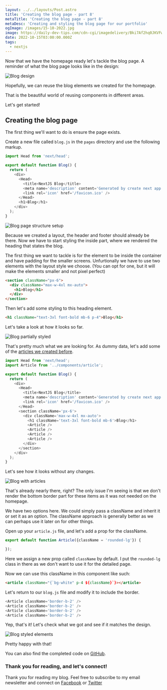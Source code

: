 ```yaml
---
layout: ../../layouts/Post.astro
title: 'Creating the blog page - part 8'
metaTitle: 'Creating the blog page - part 8'
metaDesc: 'Creating and styling the blog page for our portfolio'
ogImage: /images/15-10-2022.jpg
image: https://daily-dev-tips.com/cdn-cgi/imagedelivery/Bki7Af2hq0JKVFw1XYYMQg/edadef76-545d-434b-7ea6-76a21f16a500
date: 2022-10-15T03:00:00.000Z
tags:
  - nextjs
---
```


Now that we have the homepage ready let's tackle the blog page.
A reminder of what the blog page looks like in the design:

![Blog design](https://cdn.hashnode.com/res/hashnode/image/upload/v1664947365544/CDNc7XPA-.png)

Hopefully, we can reuse the blog elements we created for the homepage.

That is the beautiful world of reusing components in different areas.

Let's get started!

## Creating the blog page

The first thing we'll want to do is ensure the page exists.

Create a new file called `blog.js` in the `pages` directory and use the following markup.

```js
import Head from 'next/head';

export default function Blog() {
  return (
    <div>
      <Head>
        <title>NextJS Blog</title>
        <meta name='description' content='Generated by create next app' />
        <link rel='icon' href='/favicon.ico' />
      </Head>
      <h1>Blog</h1>
    </div>
  );
}
```

![Blog page structure setup](https://cdn.hashnode.com/res/hashnode/image/upload/v1664947504292/Nsf4RyQHd.png)

Because we created a layout, the header and footer should already be there.
Now we have to start styling the inside part, where we rendered the heading that states the blog.

The first thing we want to tackle is for the element to be inside the container and have padding for the smaller screens. Unfurtionally we have to use two elements with the layout style we choose. (You can opt for one, but it will make the elements smaller and not pixel perfect)

```html
<section className="px-6">
  <div className="max-w-4xl mx-auto">
    <h1>Blog</h1>
  </div>
</section>
```

Then let's add some styling to this heading element.

```html
<h1 className="text-3xl font-bold mb-6 p-4">Blog</h1>
```

Let's take a look at how it looks so far.

![Blog partially styled](https://cdn.hashnode.com/res/hashnode/image/upload/v1664947904874/qAOWuCO-V.png)

That's pretty much what we are looking for. As dummy data, let's add some of the [articles we created before](https://daily-dev-tips.com/posts/styling-the-recent-posts-part-6/).

```js
import Head from 'next/head';
import Article from '../components/article';

export default function Blog() {
  return (
    <div>
      <Head>
        <title>NextJS Blog</title>
        <meta name='description' content='Generated by create next app' />
        <link rel='icon' href='/favicon.ico' />
      </Head>
      <section className='px-6'>
        <div className='max-w-4xl mx-auto'>
          <h1 className='text-3xl font-bold mb-6'>Blog</h1>
          <Article />
          <Article />
          <Article />
          <Article />
        </div>
      </section>
    </div>
  );
}
```

Let's see how it looks without any changes.

![Blog with articles](https://cdn.hashnode.com/res/hashnode/image/upload/v1664948056770/oQhKiYaQZ.png)

That's already nearly there, right?
The only issue I'm seeing is that we don't render the bottom border part for these items as it was not needed on the homepage.

We have two options here. We could simply pass a className and inherit it or set it as an option.
The className approach is generally better as we can perhaps use it later on for other things.

Open up your `article.js` file, and let's add a prop for the className.

```js
export default function Article({className = 'rounded-lg'}) {

});
```

Here we assign a new prop called `className` by default. I put the `rounded-lg` class in there as we don't want to use it for the detailed page.

Now we can use this className in this component like such:

```html
<article className="{`bg-white" p-4 ${className}`}></article>
```

Let's return to our `blog.js` file and modify it to include the border.

```js
<Article className='border-b-2' />
<Article className='border-b-2' />
<Article className='border-b-2' />
<Article className='border-b-2' />
```

Yep, that's it!
Let's check what we got and see if it matches the design.

![Blog styled elements](https://cdn.hashnode.com/res/hashnode/image/upload/v1664948706785/VsY_t64TG.png)

Pretty happy with that!

You can also find the completed code on [GitHub](https://github.com/rebelchris/next-portfolio/tree/part-8).

### Thank you for reading, and let's connect!

Thank you for reading my blog. Feel free to subscribe to my email newsletter and connect on [Facebook](https://www.facebook.com/DailyDevTipsBlog) or [Twitter](https://twitter.com/DailyDevTips1)
